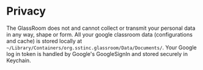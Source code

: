 # Privacy

The GlassRoom does not and cannot collect or transmit your personal data in any way, shape or form.
All your google classroom data (configurations and cache) is stored locally at 
`~/Library/Containers/org.sstinc.glassroom/Data/Documents/`.
Your Google log in token is handled by Google's GoogleSignIn and stored securely in Keychain.
